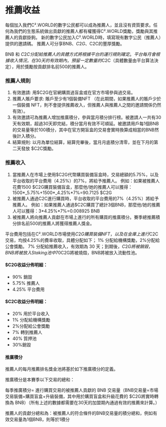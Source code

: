 # 推薦收益

每個加入我們C².WORLD的數字公民都可以成為推薦人，並且沒有資質要求。任何為我們的生態系統做出貢獻的推薦人都有權獲得C².WORLD獎勵，獎勵與其推薦人的貢獻掛鉤。 新的數字公民加入C².WORLD時，填寫現有數字公民（推薦人）提供的邀請碼。 推薦人可分享BNB、$C2G、$C2C的豐厚獎勵。

BNB 和 $C2C 分配給推薦人的具體方式將根據平台的運行規則確定。 平台每月會根據收入情況，在 30 天的有效期內，預留一定數量的$C2C（具體數量由平台算法決定），用於獎勵按貢獻排名前500的推薦人。

### 推薦人規則

1. 有效邀請: 用$C2G在官網購買過盲盒或在官方市場參與過交易。
2. 推薦人賬戶要求: 賬戶至少有1個裝備NFT （在此期間，如果推薦人的賬戶少於一個裝備 NFT，則不會提供推薦收入，但推薦人與推薦人之間的邀請關係仍然有效）。
3. 有效邀請可為推薦人增加推廣積分，參與當月積分排行榜。被邀請人一共有30天有效期，超過30天即完結，積分當月有效不可順延。被邀請用戶每1個BNB的交易量等於100積分，其中在官方開盲盒的交易會實時換算成相當的BNB然後計入積分。
4. 結算規則: 以月為單位結算，結算完畢後，當月月底積分清零，並在下月的第二天發放 $C2C獎勵。

### 推薦收入

1. 當推薦人在市場上使用$C2G代幣購買裝備盲盒時，交易總額的5.75%，以及平台收取的平台費用（4.25%）的7%，將給予推薦人。 例如：如果被推薦人花費1500 $C2G購買裝備盲盒，那麼他/她的推薦人可以獲得：1500\*\_5.75%+1500\*\_4.25%\*7%=90.7125 $C2G
2. 被推薦人通過C2C進行購買時，平台收取的平台費用的7%（4.25%）將給予推薦人。 例如：如果推薦人通過$C2C購買了總計3個BNB，那麼他/她的推薦人可以獲得：3\*4.25%\*7%=0.008925 BNB
3. 被推薦人將向推薦人貢獻在市場上進行的所有購買的推廣積分。賽季總推薦積分排名前500的推薦人將獲得推薦人獎金。

平台費用包括在C².WORLD市場使用$C2G購買裝備NFT，以及在金庫上進行$C2C交易，均按4.25%的費率收取，具體分配如下； 1% 分配給機構獎勵，2%分配給公會獎勵。 7% 分配給推薦收入，有效期為 30 天；到期後，$C2G 將被銷毀，BNB 將被放入 Staking 池中 70% 將分配給質押池。 20% 將作為平台的收入分配。 註：當推薦人/機構/公會不符合推薦條件時，$C2G將被燒燬，BNB將被放入流動性池。

#### $C2G收益分佈明細：

* 90% 銷毀
* 5.75% 推薦人
* 4.25% 平台費用

#### $C2C收益分佈明細：

* 20% 用於平台收入
* 1% 分配給機構獎勵
* 2%分配給公會獎勵
* 7% 轉到推薦人
* 40% 質押池
* 30%銷毀

#### 推廣積分

推薦人的每月推薦排名獎金池將基於如下推廣積分的定義。

推廣積分是本賽季以下交易的總和：

每季推廣積分= 進行購買交易的被推薦人貢獻的 BNB 交易量（BNB交易量=市場交易裝備+購買盲盒+升級裝備，其中用於購買盲盒和升級花費的 $C2G將實時轉換為 BNB）（所有上述的數據都需要在30天的加盟期內通過有效的推薦來計算。）

推薦人的貢獻分總和為：被推薦人的符合條件的BNB交易量的積分總和，例如有效交易量為1個BNB，則等於1積分
